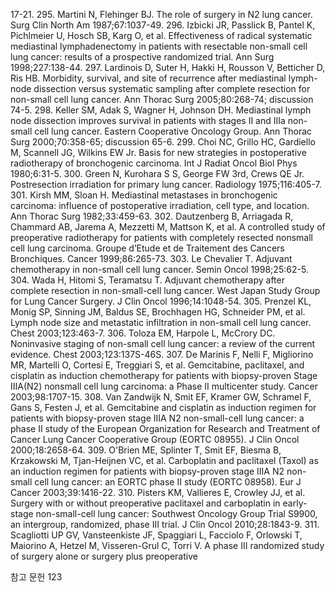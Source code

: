 17-21.
295. Martini N, Flehinger BJ. The role of surgery in N2 lung cancer. Surg Clin North Am 1987;67:1037-49.
296. Izbicki JR, Passlick B, Pantel K, Pichlmeier U, Hosch SB, Karg O, et al. Effectiveness of radical systematic mediastinal lymphadenectomy in patients with resectable non-small cell lung cancer: results of a prospective randomized trial. Ann Surg 1998;227:138-44.
297. Lardinois D, Suter H, Hakki H, Rousson V, Betticher D, Ris HB. Morbidity, survival, and site of recurrence after mediastinal lymph-node dissection versus systematic sampling after complete resection for non-small cell lung cancer. Ann Thorac Surg 2005;80:268-74; discussion 74-5.
298. Keller SM, Adak S, Wagner H, Johnson DH. Mediastinal lymph node dissection improves survival in patients with stages II and IIIa non-small cell lung cancer. Eastern Cooperative Oncology Group. Ann Thorac Surg 2000;70:358-65; discussion 65-6.
299. Choi NC, Grillo HC, Gardiello M, Scannell JG, Wilkins EW Jr. Basis for new strategies in postoperative radiotherapy of bronchogenic carcinoma. Int J Radiat Oncol Biol Phys 1980;6:31-5.
300. Green N, Kurohara S S, George FW 3rd, Crews QE Jr. Postresection irradiation for primary lung cancer. Radiology 1975;116:405-7.
301. Kirsh MM, Sloan H. Mediastinal metastases in bronchogenic carcinoma: influence of postoperative irradiation, cell type, and location. Ann Thorac Surg 1982;33:459-63.
302. Dautzenberg B, Arriagada R, Chammard AB, Jarema A, Mezzetti M, Mattson K, et al. A controlled study of preoperative radiotherapy for patients with completely resected nonsmall cell lung carcinoma. Groupe d’Etude et de Traitement des Cancers Bronchiques. Cancer 1999;86:265-73.
303. Le Chevalier T. Adjuvant chemotherapy in non-small cell lung cancer. Semin Oncol 1998;25:62-5.
304. Wada H, Hitomi S, Teramatsu T. Adjuvant chemotherapy after complete resection in non-small-cell lung cancer. West Japan Study Group for Lung Cancer Surgery. J Clin Oncol 1996;14:1048-54.
305. Prenzel KL, Monig SP, Sinning JM, Baldus SE, Brochhagen HG, Schneider PM, et al. Lymph node size and metastatic infiltration in non-small cell lung cancer. Chest 2003;123:463-7.
306. Toloza EM, Harpole L, McCrory DC. Noninvasive staging of non-small cell lung cancer: a review of the current evidence. Chest 2003;123:137S-46S.
307. De Marinis F, Nelli F, Migliorino MR, Martelli O, Cortesi E, Treggiari S, et al. Gemcitabine, paclitaxel, and cisplatin as induction chemotherapy for patients with biopsy-proven Stage IIIA(N2) nonsmall cell lung carcinoma: a Phase II multicenter study. Cancer 2003;98:1707-15.
308. Van Zandwijk N, Smit EF, Kramer GW, Schramel F, Gans S, Festen J, et al. Gemcitabine and cisplatin as induction regimen for patients with biopsy-proven stage IIIA N2 non-small-cell lung cancer: a phase II study of the European Organization for Research and Treatment of Cancer Lung Cancer Cooperative Group (EORTC 08955). J Clin Oncol 2000;18:2658-64.
309. O'Brien ME, Splinter T, Smit EF, Biesma B, Krzakowski M, Tjan-Heijnen VC, et al. Carboplatin and paclitaxel (Taxol) as an induction regimen for patients with biopsy-proven stage IIIA N2 non-small cell lung cancer: an EORTC phase II study (EORTC 08958). Eur J Cancer 2003;39:1416-22.
310. Pisters KM, Vallieres E, Crowley JJ, et al. Surgery with or without preoperative paclitaxel and carboplatin in early-stage non-small-cell lung cancer: Southwest Oncology Group Trial S9900, an intergroup, randomized, phase III trial. J Clin Oncol 2010;28:1843-9.
311. Scagliotti UP GV, Vansteenkiste JF, Spaggiari L, Facciolo F, Orlowski T, Maiorino A, Hetzel M, Visseren-Grul C, Torri V. A phase III randomized study of surgery alone or surgery plus preoperative

참고 문헌 <PAGE>123